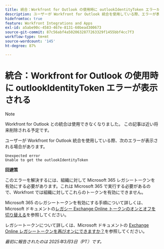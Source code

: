 ```yaml
---
title: 統合：Workfront for Outlook の使用時に outlookIdentityToken エラーが表示される
description: ユーザーが Workfront for Outlook 統合を使用している際、エラーが表示される場合があります。
hidefromtoc: true
feature: Workfront Integrations and Apps
exl-id: a5abe90c-4583-467e-8131-60bead300673
source-git-commit: 87c56abf4a5020632877263329f1455bbf4cc7f3
workflow-type: tm+mt
source-wordcount: '145'
ht-degree: 87%

---
```


# 統合：Workfront for Outlook の使用時に outlookIdentityToken エラーが表示される

>[!NOTE]
>
>Workfront for Outlook との統合は使用できなくなりました。 この記事は近い将来削除される予定です。

ユーザーが Workfront for Outlook 統合を使用している際、次のエラーが表示される場合があります。

```
Unexpected error
Unable to get the outlookIdentityToken
```

**回避策**


このエラーを解決するには、組織に対して Microsoft 365 レガシートークンを有効にする必要があります。これは Microsoft 365 で実行する必要があるので、Workfront では組織に対してこれらのトークンを有効にできません。

Microsoft 365 のレガシートークンを有効にする手順について詳しくは、Microsoft ドキュメントの[レガシー Exchange Online トークンのオンとオフを切り替える](https://learn.microsoft.com/ja-jp/office/dev/add-ins/outlook/turn-exchange-tokens-on-off)を参照してください。

レガシートークンについて詳しくは、Microsoft ドキュメントの [Exchange Online レガシートークンを再びオンにできますか？](https://learn.microsoft.com/ja-jp/office/dev/add-ins/outlook/faq-nested-app-auth-outlook-legacy-tokens#can-i-turn-exchange-online-legacy-tokens-back-on)を参照してください。


_最初に報告されたのは 2025年3月3日（PT）です。_
